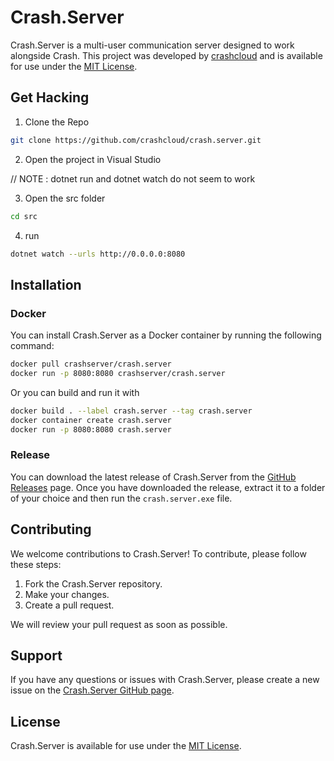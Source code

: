# Crash.Server

Crash.Server is a multi-user communication server designed to work alongside Crash. This project was developed
by [crashcloud](https://github.com/crashcloud) and is available for use under
the [MIT License](https://github.com/crashcloud/Crash.Server/blob/main/LICENSE.md).

## Get Hacking

1. Clone the Repo
``` bash
git clone https://github.com/crashcloud/crash.server.git
```
2. Open the project in Visual Studio

// NOTE : dotnet run and dotnet watch do not seem to work

3. Open the src folder
``` bash
cd src
```
4. run
``` bash
dotnet watch --urls http://0.0.0.0:8080
```

## Installation

### Docker

You can install Crash.Server as a Docker container by running the following command:

``` bash
docker pull crashserver/crash.server
docker run -p 8080:8080 crashserver/crash.server
```

Or you can build and run it with
``` bash
docker build . --label crash.server --tag crash.server
docker container create crash.server 
docker run -p 8080:8080 crash.server
```

### Release

You can download the latest release of Crash.Server from
the [GitHub Releases](https://github.com/crashcloud/Crash.Server/releases) page. Once you have downloaded the release,
extract it to a folder of your choice and then run the `crash.server.exe` file.

## Contributing

We welcome contributions to Crash.Server! To contribute, please follow these steps:

1. Fork the Crash.Server repository.
2. Make your changes.
3. Create a pull request.

We will review your pull request as soon as possible.

## Support

If you have any questions or issues with Crash.Server, please create a new issue on
the [Crash.Server GitHub page](https://github.com/crashcloud/Crash.Server/issues).

## License

Crash.Server is available for use under the [MIT License](https://github.com/crashcloud/Crash.Server/blob/main/LICENSE).
